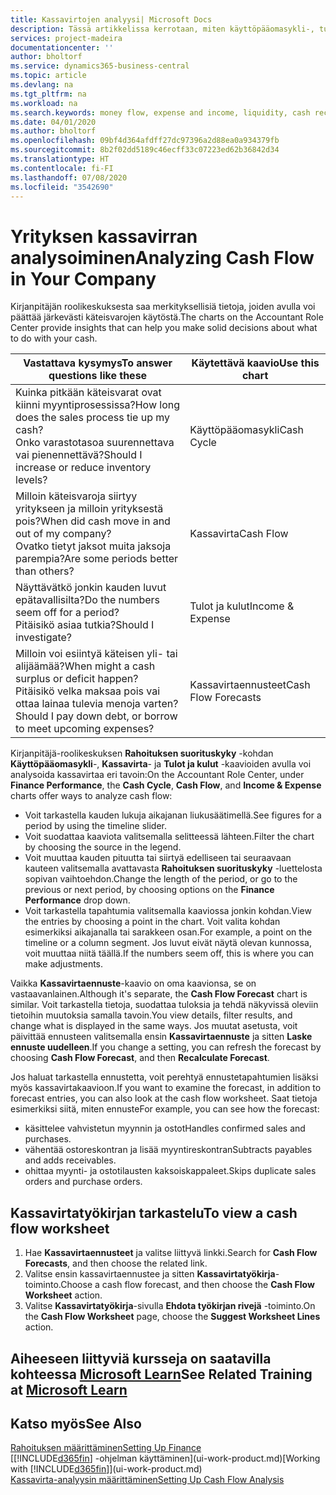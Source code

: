 ```yaml
---
title: Kassavirtojen analyysi| Microsoft Docs
description: Tässä artikkelissa kerrotaan, miten käyttöpääomasykli-, tulot ja kulut-, kassavirta- ja kassavirtaennustekaavioilla voidaan analysoida yrityksen historiallista ja tulevaa kassavirran liikkumista.
services: project-madeira
documentationcenter: ''
author: bholtorf
ms.service: dynamics365-business-central
ms.topic: article
ms.devlang: na
ms.tgt_pltfrm: na
ms.workload: na
ms.search.keywords: money flow, expense and income, liquidity, cash receipts minus cash payments, Cartera
ms.date: 04/01/2020
ms.author: bholtorf
ms.openlocfilehash: 09bf4d364afdff27dc97396a2d88ea0a934379fb
ms.sourcegitcommit: 8b2f02dd5189c46ecff33c07223ed62b36842d34
ms.translationtype: HT
ms.contentlocale: fi-FI
ms.lasthandoff: 07/08/2020
ms.locfileid: "3542690"
---
```

# <a name="analyzing-cash-flow-in-your-company"></a><span data-ttu-id="6c32a-103">Yrityksen kassavirran analysoiminen</span><span class="sxs-lookup"><span data-stu-id="6c32a-103">Analyzing Cash Flow in Your Company</span></span>
<span data-ttu-id="6c32a-104">Kirjanpitäjän roolikeskuksesta saa merkityksellisiä tietoja, joiden avulla voi päättää järkevästi käteisvarojen käytöstä.</span><span class="sxs-lookup"><span data-stu-id="6c32a-104">The charts on the Accountant Role Center provide insights that can help you make solid decisions about what to do with your cash.</span></span>  

| <span data-ttu-id="6c32a-105">Vastattava kysymys</span><span class="sxs-lookup"><span data-stu-id="6c32a-105">To answer questions like these</span></span> | <span data-ttu-id="6c32a-106">Käytettävä kaavio</span><span class="sxs-lookup"><span data-stu-id="6c32a-106">Use this chart</span></span> |
| --- | --- |
| <span data-ttu-id="6c32a-107">Kuinka pitkään käteisvarat ovat kiinni myyntiprosessissa?</span><span class="sxs-lookup"><span data-stu-id="6c32a-107">How long does the sales process tie up my cash?</span></span></br> <span data-ttu-id="6c32a-108">Onko varastotasoa suurennettava vai pienennettävä?</span><span class="sxs-lookup"><span data-stu-id="6c32a-108">Should I increase or reduce inventory levels?</span></span> |<span data-ttu-id="6c32a-109">Käyttöpääomasykli</span><span class="sxs-lookup"><span data-stu-id="6c32a-109">Cash Cycle</span></span> |
| <span data-ttu-id="6c32a-110">Milloin käteisvaroja siirtyy yritykseen ja milloin yrityksestä pois?</span><span class="sxs-lookup"><span data-stu-id="6c32a-110">When did cash move in and out of my company?</span></span></br> <span data-ttu-id="6c32a-111">Ovatko tietyt jaksot muita jaksoja parempia?</span><span class="sxs-lookup"><span data-stu-id="6c32a-111">Are some periods better than others?</span></span> |<span data-ttu-id="6c32a-112">Kassavirta</span><span class="sxs-lookup"><span data-stu-id="6c32a-112">Cash Flow</span></span> |
| <span data-ttu-id="6c32a-113">Näyttävätkö jonkin kauden luvut epätavallisilta?</span><span class="sxs-lookup"><span data-stu-id="6c32a-113">Do the numbers seem off for a period?</span></span></br> <span data-ttu-id="6c32a-114">Pitäisikö asiaa tutkia?</span><span class="sxs-lookup"><span data-stu-id="6c32a-114">Should I investigate?</span></span> |<span data-ttu-id="6c32a-115">Tulot ja kulut</span><span class="sxs-lookup"><span data-stu-id="6c32a-115">Income & Expense</span></span> |
| <span data-ttu-id="6c32a-116">Milloin voi esiintyä käteisen yli- tai alijäämää?</span><span class="sxs-lookup"><span data-stu-id="6c32a-116">When might a cash surplus or deficit happen?</span></span></br> <span data-ttu-id="6c32a-117">Pitäisikö velka maksaa pois vai ottaa lainaa tulevia menoja varten?</span><span class="sxs-lookup"><span data-stu-id="6c32a-117">Should I pay down debt, or borrow to meet upcoming expenses?</span></span> |<span data-ttu-id="6c32a-118">Kassavirtaennusteet</span><span class="sxs-lookup"><span data-stu-id="6c32a-118">Cash Flow Forecasts</span></span> |

<span data-ttu-id="6c32a-119">Kirjanpitäjä-roolikeskuksen **Rahoituksen suorituskyky** -kohdan **Käyttöpääomasykli**-, **Kassavirta**- ja **Tulot ja kulut** -kaavioiden avulla voi analysoida kassavirtaa eri tavoin:</span><span class="sxs-lookup"><span data-stu-id="6c32a-119">On the Accountant Role Center, under **Finance Performance**, the **Cash Cycle**, **Cash Flow**, and **Income & Expense** charts offer ways to analyze cash flow:</span></span>  

* <span data-ttu-id="6c32a-120">Voit tarkastella kauden lukuja aikajanan liukusäätimellä.</span><span class="sxs-lookup"><span data-stu-id="6c32a-120">See figures for a period by using the timeline slider.</span></span>  
* <span data-ttu-id="6c32a-121">Voit suodattaa kaaviota valitsemalla selitteessä lähteen.</span><span class="sxs-lookup"><span data-stu-id="6c32a-121">Filter the chart by choosing the source in the legend.</span></span>  
* <span data-ttu-id="6c32a-122">Voit muuttaa kauden pituutta tai siirtyä edelliseen tai seuraavaan kauteen valitsemalla avattavasta **Rahoituksen suorituskyky** -luettelosta sopivan vaihtoehdon.</span><span class="sxs-lookup"><span data-stu-id="6c32a-122">Change the length of the period, or go to the previous or next period, by choosing options on the **Finance Performance** drop down.</span></span>  
* <span data-ttu-id="6c32a-123">Voit tarkastella tapahtumia valitsemalla kaaviossa jonkin kohdan.</span><span class="sxs-lookup"><span data-stu-id="6c32a-123">View the entries by choosing a point in the chart.</span></span> <span data-ttu-id="6c32a-124">Voit valita kohdan esimerkiksi aikajanalla tai sarakkeen osan.</span><span class="sxs-lookup"><span data-stu-id="6c32a-124">For example, a point on the timeline or a column segment.</span></span> <span data-ttu-id="6c32a-125">Jos luvut eivät näytä olevan kunnossa, voit muuttaa niitä täällä.</span><span class="sxs-lookup"><span data-stu-id="6c32a-125">If the numbers seem off, this is where you can make adjustments.</span></span>  

<span data-ttu-id="6c32a-126">Vaikka **Kassavirtaennuste**-kaavio on oma kaavionsa, se on vastaavanlainen.</span><span class="sxs-lookup"><span data-stu-id="6c32a-126">Although it's separate, the **Cash Flow Forecast** chart is similar.</span></span> <span data-ttu-id="6c32a-127">Voit tarkastella tietoja, suodattaa tuloksia ja tehdä näkyvissä oleviin tietoihin muutoksia samalla tavoin.</span><span class="sxs-lookup"><span data-stu-id="6c32a-127">You view details, filter results, and change what is displayed in the same ways.</span></span> <span data-ttu-id="6c32a-128">Jos muutat asetusta, voit päivittää ennusteen valitsemalla ensin **Kassavirtaennuste** ja sitten **Laske ennuste uudelleen**.</span><span class="sxs-lookup"><span data-stu-id="6c32a-128">If you change a setting, you can refresh the forecast by choosing **Cash Flow Forecast**, and then **Recalculate Forecast**.</span></span>

<span data-ttu-id="6c32a-129">Jos haluat tarkastella ennustetta, voit perehtyä ennustetapahtumien lisäksi myös kassavirtakaavioon.</span><span class="sxs-lookup"><span data-stu-id="6c32a-129">If you want to examine the forecast, in addition to forecast entries, you can also look at the cash flow worksheet.</span></span> <span data-ttu-id="6c32a-130">Saat tietoja esimerkiksi siitä, miten ennuste</span><span class="sxs-lookup"><span data-stu-id="6c32a-130">For example, you can see how the forecast:</span></span>

* <span data-ttu-id="6c32a-131">käsittelee vahvistetun myynnin ja ostot</span><span class="sxs-lookup"><span data-stu-id="6c32a-131">Handles confirmed sales and purchases.</span></span>  
* <span data-ttu-id="6c32a-132">vähentää ostoreskontran ja lisää myyntireskontran</span><span class="sxs-lookup"><span data-stu-id="6c32a-132">Subtracts payables and adds receivables.</span></span>  
* <span data-ttu-id="6c32a-133">ohittaa myynti- ja ostotilausten kaksoiskappaleet.</span><span class="sxs-lookup"><span data-stu-id="6c32a-133">Skips duplicate sales orders and purchase orders.</span></span>  

## <a name="to-view-a-cash-flow-worksheet"></a><span data-ttu-id="6c32a-134">Kassavirtatyökirjan tarkastelu</span><span class="sxs-lookup"><span data-stu-id="6c32a-134">To view a cash flow worksheet</span></span>
1. <span data-ttu-id="6c32a-135">Hae **Kassavirtaennusteet** ja valitse liittyvä linkki.</span><span class="sxs-lookup"><span data-stu-id="6c32a-135">Search for **Cash Flow Forecasts**, and then choose the related link.</span></span>  
2. <span data-ttu-id="6c32a-136">Valitse ensin kassavirtaennustee ja sitten **Kassavirtatyökirja**-toiminto.</span><span class="sxs-lookup"><span data-stu-id="6c32a-136">Choose a cash flow forecast, and then choose the **Cash Flow Worksheet** action.</span></span>  
3. <span data-ttu-id="6c32a-137">Valitse **Kassavirtatyökirja**-sivulla **Ehdota työkirjan rivejä** -toiminto.</span><span class="sxs-lookup"><span data-stu-id="6c32a-137">On the **Cash Flow Worksheet** page, choose the **Suggest Worksheet Lines** action.</span></span>  

## <a name="see-related-training-at-microsoft-learn"></a><span data-ttu-id="6c32a-138">Aiheeseen liittyviä kursseja on saatavilla kohteessa [Microsoft Learn](/learn/modules/forecast-cash-flow-dynamics-365-business-central/index)</span><span class="sxs-lookup"><span data-stu-id="6c32a-138">See Related Training at [Microsoft Learn](/learn/modules/forecast-cash-flow-dynamics-365-business-central/index)</span></span>

## <a name="see-also"></a><span data-ttu-id="6c32a-139">Katso myös</span><span class="sxs-lookup"><span data-stu-id="6c32a-139">See Also</span></span>
[<span data-ttu-id="6c32a-140">Rahoituksen määrittäminen</span><span class="sxs-lookup"><span data-stu-id="6c32a-140">Setting Up Finance</span></span>](finance-setup-finance.md)  
<span data-ttu-id="6c32a-141">[[!INCLUDE[d365fin](includes/d365fin_md.md)] -ohjelman käyttäminen](ui-work-product.md)</span><span class="sxs-lookup"><span data-stu-id="6c32a-141">[Working with [!INCLUDE[d365fin](includes/d365fin_md.md)]](ui-work-product.md)</span></span>  
[<span data-ttu-id="6c32a-142">Kassavirta-analyysin määrittäminen</span><span class="sxs-lookup"><span data-stu-id="6c32a-142">Setting Up Cash Flow Analysis</span></span>](finance-setup-cash-flow-analyses.md)  
